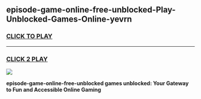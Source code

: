 
## episode-game-online-free-unblocked-Play-Unblocked-Games-Online-yevrn
<h3>
<a href="https://premium76.site?title=episode-game-online-free-unblocked&ref=25A">CLICK TO PLAY</a></h3>
<hr>

<h3>
<a href="https://premium76.site?title=episode-game-online-free-unblocked&ref=25A">CLICK 2 PLAY</a>
  
</h3>

<a href="https://premium76.site?title=episode-game-online-free-unblocked&ref=25A"><img src="https://clearcache.store/games.png"></a>


**episode-game-online-free-unblocked games unblocked: Your Gateway to Fun and Accessible Online Gaming**
